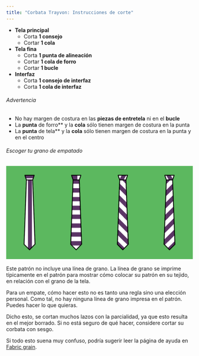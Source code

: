 ```yaml
---
title: "Corbata Trayvon: Instrucciones de corte"
---
```


- **Tela principal**
  - Corta **1 consejo**
  - Cortar **1 cola**
- **Tela fina**
  - Corta **1 punta de alineación**
  - Cortar **1 cola de forro**
  - Cortar **1 bucle**
- **Interfaz**
  - Corta **1 consejo de interfaz**
  - Corta **1 cola de interfaz**

<Warning>

###### Advertencia

- No hay margen de costura en las **piezas de entretela** ni en el **bucle**
- La **punta** de forro** y la **cola** sólo tienen margen de costura en la punta
- La **punta** de tela** y la **cola** sólo tienen margen de costura en la punta y en el centro

</Warning>

<Tip>

###### Escoger tu grano de empatado

![Un tejido, diferentes granos y diferentes vínculos. No te preocupes por las reglas, haz lo que quieras](tie-grain.png)

Este patrón no incluye una línea de grano. La línea de grano se imprime típicamente en el patrón para mostrar cómo colocar su patrón en su tejido, en relación con el grano de la tela.

Para un empate, cómo hacer esto no es tanto una regla sino una elección personal. Como tal, no hay ninguna línea de grano impresa en el patrón. Puedes hacer lo que quieras.

Dicho esto, se cortan muchos lazos con la parcialidad, ya que esto resulta en el mejor borrado. Si no está seguro de qué hacer, considere cortar su corbata con sesgo.

Si todo esto suena muy confuso, podría sugerir leer la página de ayuda en [Fabric grain](/docs/cowing/tel-grain).

</Tip>
